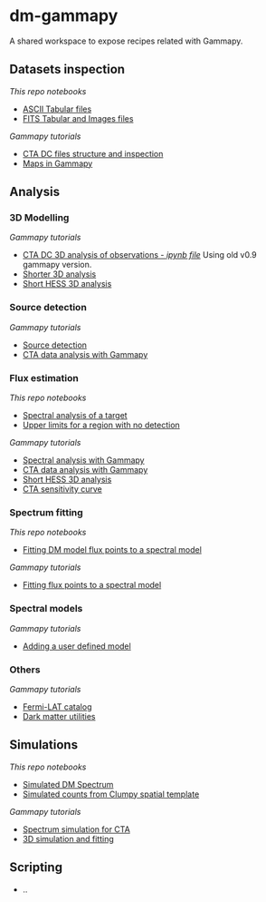 # dm-gammapy

A shared workspace to expose recipes related with Gammapy.

Datasets inspection
-------------------
*This repo notebooks*
* [ASCII Tabular files](./notebooks/ASCII.ipynb)
* [FITS Tabular and Images files](./notebooks/FITS.ipynb)

*Gammapy tutorials*
* [CTA DC files structure and inspection](https://docs.gammapy.org/dev/notebooks/cta_1dc_introduction.html)
* [Maps in Gammapy](https://docs.gammapy.org/dev/notebooks/intro_maps.html)

Analysis
--------
### 3D Modelling
*Gammapy tutorials*
* [CTA DC 3D analysis of observations - *ipynb file*](https://github.com/gammapy/gammapy-extra/blob/master/analyses/cta_1dc_gc_3d.ipynb) Using old v0.9 gammapy version.
* [Shorter 3D analysis](https://docs.gammapy.org/dev/notebooks/analysis_3d.html)
* [Short HESS 3D analysis](https://docs.gammapy.org/dev/notebooks/hess.html)

### Source detection
*Gammapy tutorials*
* [Source detection](https://docs.gammapy.org/dev/notebooks/detect_ts.html)
* [CTA data analysis with Gammapy](https://docs.gammapy.org/dev/notebooks/cta_data_analysis.html)

### Flux estimation
*This repo notebooks*
* [Spectral analysis of a target](./notebooks/TargetSpectrumFlux.ipynb)
* [Upper limits for a region with no detection ](./notebooks/FluxUpperLimits.ipynb)

*Gammapy tutorials*
* [Spectral analysis with Gammapy](https://docs.gammapy.org/dev/notebooks/spectrum_analysis.html)
* [CTA data analysis with Gammapy](https://docs.gammapy.org/dev/notebooks/cta_data_analysis.html)
* [Short HESS 3D analysis](https://docs.gammapy.org/dev/notebooks/hess.html)
* [CTA sensitivity curve](https://docs.gammapy.org/dev/notebooks/cta_sensitivity.html)

### Spectrum fitting
*This repo notebooks*
* [Fitting DM model flux points to a spectral model](./notebooks/FittingSpectralPoints.ipynb)

*Gammapy tutorials*
* [Fitting flux points to a spectral model](https://docs.gammapy.org/dev/notebooks/sed_fitting_gammacat_fermi.html)

### Spectral models
*Gammapy tutorials*
* [Adding a user defined model](https://docs.gammapy.org/dev/notebooks/spectrum_simulation.html#Adding-a-user-defined-model)

### Others
*Gammapy tutorials*
* [Fermi-LAT catalog](https://docs.gammapy.org/dev/notebooks/fermi_lat.html)
* [Dark matter utilities](https://docs.gammapy.org/dev/notebooks/astro_dark_matter.html)

Simulations
-----------
*This repo notebooks*
* [Simulated DM Spectrum](./notebooks/SimulatedSpectrumDM.ipynb)
* [Simulated counts from Clumpy spatial template ](./notebooks/SkyDiffuseSimulation.ipynb)

*Gammapy tutorials*
* [Spectrum simulation for CTA](https://docs.gammapy.org/dev/notebooks/spectrum_simulation.html)
* [3D simulation and fitting](https://docs.gammapy.org/dev/notebooks/simulate_3d.html)


Scripting
---------
* ..

